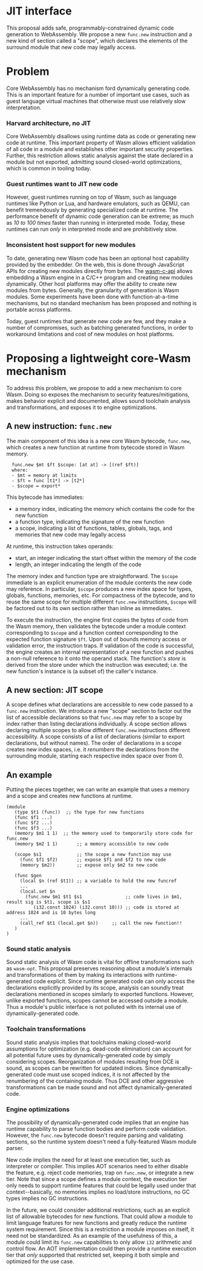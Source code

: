 # JIT interface

This proposal adds safe, programmably-constrained dynamic code generation to WebAssembly.
We propose a new `func.new` instruction and a new kind of section called a "scope", which declares the elements of the surround module that new code may legally access.

# Problem

Core WebAssembly has no mechanism ford dynamically generating code.
This is an important feature for a number of important use cases, such as guest language virtual machines that otherwise must use relatively slow interpretation.

### Harvard architecture, no JIT

Core WebAssembly disallows using runtime data as code or generating new code at runtime.
This important property of Wasm allows efficient validation of all code in a module and establishes other important security properties.
Further, this restriction allows static analysis against the state declared in a module but not exported, admitting sound closed-world optimizations, which is common in tooling today.

### Guest runtimes want to JIT new code

However, guest runtimes running on top of Wasm, such as language runtimes like Python or Lua, and hardware emulators, such as QEMU, can benefit tremendously by generating specialized code at runtime.
The performance benefit of dynamic code generation can be extreme; as much as *10 to 100 times* faster than running in interpreted mode. Today, these runtimes can run *only* in interpreted mode and are prohibitively slow.

### Inconsistent host support for new modules

To date, generating new Wasm code has been an optional host capability provided by the embedder.
On the web, this is done through JavaScript APIs for creating new modules directly from bytes.
The [wasm-c-api](https://github.com/WebAssembly/wasm-c-api) allows embedding a Wasm engine in a C/C++ program and creating new modules dynamically.
Other host platforms may offer the ability to create new modules from bytes.
Generally, the granularity of generation is Wasm modules. Some experiments have been done with function-at-a-time mechanisms, but no standard mechanism has been proposed and nothing is portable across platforms.

Today, guest runtimes that generate new code are few, and they make a number of compromises, such as batching generated functions, in order to workaround limitations and cost of new modules on host platforms.

# Proposing a lightweight core-Wasm mechanism

To address this problem, we propose to add a new mechanism to core Wasm. Doing so exposes the mechanism to security features/mitigations, makes behavior explicit and documented, allows sound toolchain analysis and transformations, and exposes it to engine optimizations.

## A new instruction: `func.new`

The main component of this idea is a new core Wasm bytecode, `func.new`, which creates a new function at runtime from bytecode stored in Wasm memory.

```
  func.new $mt $ft $scope: [at at] -> [(ref $ft)]
  where:
  - $mt = memory at limits
  - $ft = func [t1*] -> [t2*]
  - $scope = export*

```

This bytecode has immediates:
  - a memory index, indicating the memory which contains the code for the new function
  - a function type, indicating the signature of the new function
  - a scope, indicating a list of functions, tables, globals, tags, and memories that new code may legally access

At runtime, this instruction takes operands:
  - start, an integer indicating the start offset within the memory of the code
  - length, an integer indicating the length of the code

The memory index and function type are straightforward.
The `$scope` immediate is an explicit enumeration of the module contents the new code may reference.
In particular, `$scope` produces a new index space for types, globals, functions, memories, etc. For compactness of the bytecode, and to reuse the same scope for multiple different `func.new` instructions, `$scope` will be factored out to its own section rather than inline as immediates.

To execute the instruction, the engine first copies the bytes of code from the Wasm memory, then validates the bytecode under a module context corresponding to `$scope` and a function context corresponding to the expected function signature `$ft`.
Upon out of bounds memory access or validation error, the instruction traps.
If validation of the code is successful, the engine creates an internal representation of a new function and pushes a non-null reference to it onto the operand stack.
The function's *store* is derived from the store under which the instruction was executed; i.e. the new function's instance is (a subset of) the caller's instance.

## A new section: JIT scope

A scope defines what declarations are accessible to new code passed to a `func.new` instruction.
We introduce a new "scope" section to factor out the list of accessible declarations so that `func.new` may refer to a scope by index rather than listing declarations individually. A scope section allows declaring multiple scopes to allow different `func.new` instructions different accessibility.
A scope consists of a list of declarations (similar to export declarations, but without names).
The order of declarations in a scope creates new index spaces, i.e. it *renumbers* the declarations from the surrounding module, starting each respective index space over from 0.

## An example

Putting the pieces together, we can write an example that uses a memory and a scope and creates new functions at runtime.

```
(module
   (type $t1 (func))  ;; the type for new functions
   (func $f1 ...)
   (func $f2 ...)
   (func $f3 ...)
   (memory $m1 1 1)  ;; the memory used to temporarily store code for func.new
   (memory $m2 1 1)       ;; a memory accessible to new code

   (scope $s1             ;; the scope a new function may use
     (func $f1 $f2)       ;; expose $f1 and $f2 to new code
     (memory $m2))        ;; expose only $m2 to new code

   (func $gen
     (local $n (ref $t1)) ;; a variable to hold the new funcref
     ...
     (local.set $n 
       (func.new $m1 $t1 $s1                ;; code lives in $m1, result sig is $t1, scope is $s1
          (i32.const 1024) (i32.const 10))) ;; code is stored at address 1024 and is 10 bytes long
     ...
     (call_ref $t1 (local.get $n))     ;; call the new function!!
   )
)
```

### Sound static analysis

Sound static analysis of Wasm code is vital for offline transformations such as `wasm-opt`.
This proposal preserves reasoning about a module's internals and transformations of them by making its interactions with runtime-generated code explicit.
Since runtime generated code can only access the declarations explicitly provided by its scope, analysis can soundly treat declarations mentioned in scopes similarly to exported functions.
However, unlike exported functions, scopes cannot be accessed outside a module.
Thus a module's public interface is not polluted with its internal use of dynamically-generated code.

### Toolchain transformations

Sound static analysis implies that toolchains making closed-world assumptions for optimization (e.g. dead-code elimination) can account for all potential future uses by dynamically-generated code by simply considering scopes.
Reorganization of modules resulting from DCE is sound, as scopes can be rewritten for updated indices.
Since dynamically-generated code must use scoped indices, it is not affected by the renumbering of the containing module.
Thus DCE and other aggressive transformations can be made sound and not affect dynamically-generated code.

### Engine optimizations

The possibility of dynamically-generated code implies that an engine has runtime capability to parse function bodies and perform code validation. However, the `func.new` bytecode doesn't require parsing and validating sections, so the runtime system doesn't need a fully-featured Wasm module parser.

New code implies the need for at least one execution tier, such as interpreter or compiler.
This implies AOT scenarios need to either disable the feature, e.g. reject code memories, trap on `func.new`, or integrate a new tier. Note that since a scope defines a module context, the execution tier only needs to support runtime features that could be legally used under that context--basically, no memories implies no load/store instructions, no GC types implies no GC instructions.

In the future, we could consider additional restrictions, such as an explicit list of allowable bytecodes for new functions. That could allow a module to limit language features for new functions and greatly reduce the runtime system requirement. Since this is a restriction a module imposes on itself, it need not be standardized. As an example of the usefulness of this, a module could limit its `func.new` capabilities to only allow `i32` arithmetic and control flow. An AOT implementation could then provide a runtime execution tier that *only* supported that restricted set, keeping it both simple and optimized for the use case.


